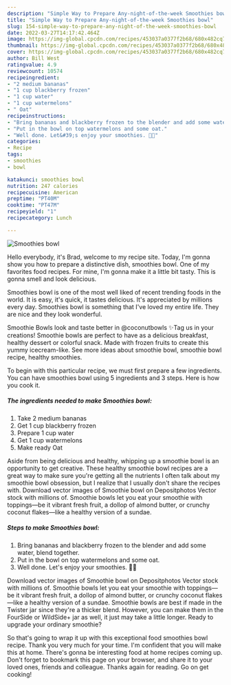 ```yaml
---
description: "Simple Way to Prepare Any-night-of-the-week Smoothies bowl"
title: "Simple Way to Prepare Any-night-of-the-week Smoothies bowl"
slug: 154-simple-way-to-prepare-any-night-of-the-week-smoothies-bowl
date: 2022-03-27T14:17:42.464Z
image: https://img-global.cpcdn.com/recipes/453037a0377f2b68/680x482cq70/smoothies-bowl-recipe-main-photo.jpg
thumbnail: https://img-global.cpcdn.com/recipes/453037a0377f2b68/680x482cq70/smoothies-bowl-recipe-main-photo.jpg
cover: https://img-global.cpcdn.com/recipes/453037a0377f2b68/680x482cq70/smoothies-bowl-recipe-main-photo.jpg
author: Bill West
ratingvalue: 4.9
reviewcount: 10574
recipeingredient:
- "2 medium bananas"
- "1 cup blackberry frozen"
- "1 cup water"
- "1 cup watermelons"
- " Oat"
recipeinstructions:
- "Bring bananas and blackberry frozen to the blender and add some water, blend together."
- "Put in the bowl on top watermelons and some oat."
- "Well done. Let&#39;s enjoy your smoothies. 💚🍌"
categories:
- Recipe
tags:
- smoothies
- bowl

katakunci: smoothies bowl 
nutrition: 247 calories
recipecuisine: American
preptime: "PT40M"
cooktime: "PT47M"
recipeyield: "1"
recipecategory: Lunch

---
```



![Smoothies bowl](https://img-global.cpcdn.com/recipes/453037a0377f2b68/680x482cq70/smoothies-bowl-recipe-main-photo.jpg)

Hello everybody, it's Brad, welcome to my recipe site. Today, I'm gonna show you how to prepare a distinctive dish, smoothies bowl. One of my favorites food recipes. For mine, I'm gonna make it a little bit tasty. This is gonna smell and look delicious.

Smoothies bowl is one of the most well liked of recent trending foods in the world. It is easy, it's quick, it tastes delicious. It's appreciated by millions every day. Smoothies bowl is something that I've loved my entire life. They are nice and they look wonderful.

Smoothie Bowls look and taste better in @coconutbowls ✨Tag us in your creations! Smoothie bowls are perfect to have as a delicious breakfast, healthy dessert or colorful snack. Made with frozen fruits to create this yummy icecream-like. See more ideas about smoothie bowl, smoothie bowl recipe, healthy smoothies.


To begin with this particular recipe, we must first prepare a few ingredients. You can have smoothies bowl using 5 ingredients and 3 steps. Here is how you cook it.

<!--inarticleads1-->

##### The ingredients needed to make Smoothies bowl:

1. Take 2 medium bananas
1. Get 1 cup blackberry frozen
1. Prepare 1 cup water
1. Get 1 cup watermelons
1. Make ready  Oat


Aside from being delicious and healthy, whipping up a smoothie bowl is an opportunity to get creative. These healthy smoothie bowl recipes are a great way to make sure you&#39;re getting all the nutrients I often talk about my smoothie bowl obsession, but I realize that I usually don&#39;t share the recipes with. Download vector images of Smoothie bowl on Depositphotos Vector stock with millions of. Smoothie bowls let you eat your smoothie with toppings—be it vibrant fresh fruit, a dollop of almond butter, or crunchy coconut flakes—like a healthy version of a sundae. 

<!--inarticleads2-->

##### Steps to make Smoothies bowl:

1. Bring bananas and blackberry frozen to the blender and add some water, blend together.
1. Put in the bowl on top watermelons and some oat.
1. Well done. Let&#39;s enjoy your smoothies. 💚🍌


Download vector images of Smoothie bowl on Depositphotos Vector stock with millions of. Smoothie bowls let you eat your smoothie with toppings—be it vibrant fresh fruit, a dollop of almond butter, or crunchy coconut flakes—like a healthy version of a sundae. Smoothie bowls are best if made in the Twister jar since they&#39;re a thicker blend. However, you can make them in the FourSide or WildSide+ jar as well, it just may take a little longer. Ready to upgrade your ordinary smoothie? 

So that's going to wrap it up with this exceptional food smoothies bowl recipe. Thank you very much for your time. I'm confident that you will make this at home. There's gonna be interesting food at home recipes coming up. Don't forget to bookmark this page on your browser, and share it to your loved ones, friends and colleague. Thanks again for reading. Go on get cooking!
